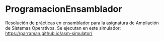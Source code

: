 # ProgramacionEnsamblador
Resolución de prácticas en ensamblador para la asignatura de Ampliación de Sistemas Operativos.
Se ejecutan en este simulador: https://parraman.github.io/asm-simulator/
